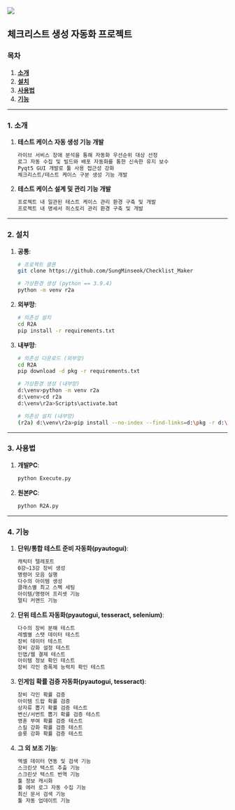 <img src="autoBtnBox.jpg" />



## 체크리스트 생성 자동화 프로젝트

### 목차

1. [**소개**](#1-소개)
2. [**설치**](#2-설치)
3. [**사용법**](#3-사용법)
4. [**기능**](#4-기능)

---

### 1. 소개

1. **테스트 케이스 자동 생성 기능 개발**

    ```bash
    라이브 서비스 장애 분석을 통해 자동화 우선순위 대상 선정
    로그 자동 수집 및 빌드와 배포 자동화를 통한 신속한 유지 보수
    Pyqt5 GUI 개발로 툴 사용 접근성 강화
    체크리스트/테스트 케이스 구분 생성 기능 개발
    ```

2. **테스트 케이스 설계 및 관리 기능 개발**

    ```bash
    프로젝트 내 일관된 테스트 케이스 관리 환경 구축 및 개발
    프로젝트 내 명세서 히스토리 관리 환경 구축 및 개발
    ```

---

### 2. 설치

1. **공통**:

    ```bash
    # 프로젝트 클론
    git clone https://github.com/SungMinseok/Checklist_Maker
    ```
    
    ```bash
    # 가상환경 생성 (python == 3.9.4)
    python -m venv r2a
    ```
2. **외부망**:
    ```bash
    # 의존성 설치
    cd R2A
    pip install -r requirements.txt
    ```
    
3. **내부망**:
    ```bash
    # 의존성 다운로드 (외부망)
    cd R2A
    pip download -d pkg -r requirements.txt

    # 가상환경 생성 (내부망)
    d:\venv>python -m venv r2a
    d:\venv>cd r2a
    d:\venv\r2a>Scripts\activate.bat
    
    # 의존성 설치 (내부망)
    (r2a) d:\venv\r2a>pip install --no-index --find-links=d:\pkg -r d:\r2a\requirements.txt
    ```

---

### 3. 사용법

1. **개발PC**:

    ```bash
    python Execute.py
    ```

2. **원본PC**:

    ```bash
    python R2A.py
    ```

---

### 4. 기능

1. **단위/통합 테스트 준비 자동화(pyautogui)**:

    ```bash
    캐릭터 텔레포트
    0강~13강 장비 생성
    명령어 모음 실행
    다수의 아이템 생성
    클래스별 최고 스펙 세팅
    아이템/명령어 프리셋 기능
    멀티 커맨드 기능
    ```

2. **단위 테스트 자동화(pyautogui, tesseract, selenium)**:

    ```bash
    다수의 장비 분해 테스트
    레벨별 스탯 데이터 테스트
    장비 데이터 테스트
    장비 강화 설정 테스트
    인앱/웹 결제 테스트
    아이템 정보 확인 테스트
    장비 각인 증폭제 능력치 확인 테스트
    ```
    
3. **인게임 확률 검증 자동화(pyautogui, tesseract)**:

    ```bash
    장비 각인 확률 검증
    아이템 드랍 확률 검증
    상자류 뽑기 확률 검증 테스트
    변신/서번트 뽑기 확률 검증 테스트
    영혼 부여 확률 검증 테스트
    스킬 강화 확률 검증 테스트
    슬롯 강화 확률 검증 테스트
    ```
    
4. **그 외 보조 기능**:

    ```bash
    엑셀 데이터 연동 및 검색 기능
    스크린샷 텍스트 추출 기능
    스크린샷 텍스트 번역 기능
    툴 정보 캐시화
    툴 에러 로그 자동 수집 기능
    최신 문서 검색 기능
    툴 자동 업데이트 기능
    ```
